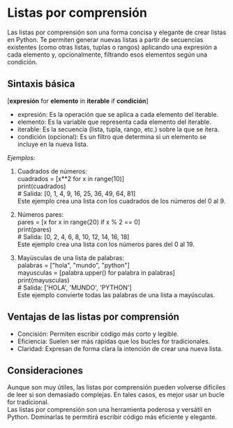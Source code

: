 # Listas por comprensión

Las listas por comprensión son una forma concisa y elegante de crear listas en Python. Te permiten generar nuevas listas a partir de secuencias existentes (como otras listas, tuplas o rangos) aplicando una expresión a cada elemento y, opcionalmente, filtrando esos elementos según una condición.  

## Sintaxis básica
[**expresión** for **elemento** in **iterable** if **condición**]  
- expresión: Es la operación que se aplica a cada elemento del iterable.  
- elemento: Es la variable que representa cada elemento del iterable.  
- iterable: Es la secuencia (lista, tupla, rango, etc.) sobre la que se itera.  
- condición (opcional): Es un filtro que determina si un elemento se incluye en la nueva lista.  

*Ejemplos:*  

1. Cuadrados de números:  
cuadrados = [x**2 for x in range(10)]  
print(cuadrados)  
\# Salida: [0, 1, 4, 9, 16, 25, 36, 49, 64, 81]  
Este ejemplo crea una lista con los cuadrados de los números del 0 al 9.  

2. Números pares:  
pares = [x for x in range(20) if x % 2 == 0]  
print(pares)  
\# Salida: [0, 2, 4, 6, 8, 10, 12, 14, 16, 18]  
Este ejemplo crea una lista con los números pares del 0 al 19.  

3. Mayúsculas de una lista de palabras:  
palabras = ["hola", "mundo", "python"]  
mayusculas = [palabra.upper() for palabra in palabras]  
print(mayusculas)  
\# Salida: ['HOLA', 'MUNDO', 'PYTHON']  
Este ejemplo convierte todas las palabras de una lista a mayúsculas.  

## Ventajas de las listas por comprensión
- Concisión: Permiten escribir código más corto y legible.  
- Eficiencia: Suelen ser más rápidas que los bucles for tradicionales.  
- Claridad: Expresan de forma clara la intención de crear una nueva lista.  

## Consideraciones
Aunque son muy útiles, las listas por comprensión pueden volverse difíciles de leer si son demasiado complejas. En tales casos, es mejor usar un bucle for tradicional.  
Las listas por comprensión son una herramienta poderosa y versátil en Python. Dominarlas te permitirá escribir código más eficiente y elegante.  
